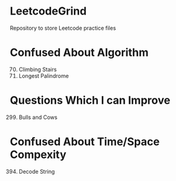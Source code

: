 # LeetcodeGrind

Repository to store Leetcode practice files

# Confused About Algorithm

70. Climbing Stairs
409. Longest Palindrome

# Questions Which I can Improve 

299. Bulls and Cows

# Confused About Time/Space Compexity

394. Decode String


